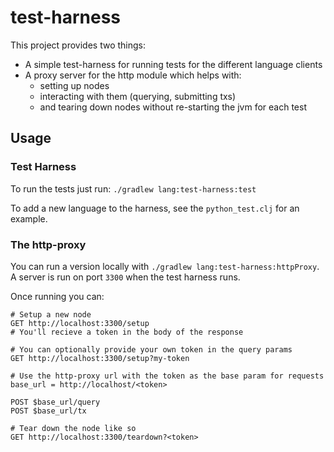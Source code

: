 # test-harness

This project provides two things:
- A simple test-harness for running tests for the different language clients
- A proxy server for the http module which helps with:
  - setting up nodes
  - interacting with them (querying, submitting txs)
  - and tearing down nodes without re-starting the jvm for each test

## Usage

### Test Harness

To run the tests just run: `./gradlew lang:test-harness:test`

To add a new language to the harness, see the `python_test.clj` for an example.

### The http-proxy

You can run a version locally with `./gradlew lang:test-harness:httpProxy`.
A server is run on port `3300` when the test harness runs.

Once running you can:

```
# Setup a new node
GET http://localhost:3300/setup
# You'll recieve a token in the body of the response

# You can optionally provide your own token in the query params
GET http://localhost:3300/setup?my-token

# Use the http-proxy url with the token as the base param for requests
base_url = http://localhost/<token>

POST $base_url/query
POST $base_url/tx

# Tear down the node like so
GET http://localhost:3300/teardown?<token>
```
